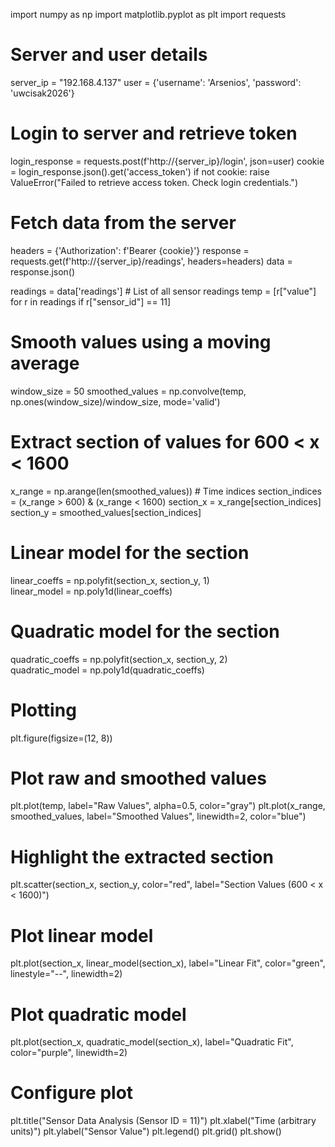 import numpy as np
import matplotlib.pyplot as plt
import requests

# Server and user details
server_ip = "192.168.4.137"
user = {'username': 'Arsenios', 'password': 'uwcisak2026'}

# Login to server and retrieve token
login_response = requests.post(f'http://{server_ip}/login', json=user)
cookie = login_response.json().get('access_token')
if not cookie:
    raise ValueError("Failed to retrieve access token. Check login credentials.")

# Fetch data from the server
headers = {'Authorization': f'Bearer {cookie}'}
response = requests.get(f'http://{server_ip}/readings', headers=headers)
data = response.json()


readings = data['readings']  # List of all sensor readings
temp = [r["value"] for r in readings if r["sensor_id"] == 11]

# Smooth values using a moving average 
window_size = 50
smoothed_values = np.convolve(temp, np.ones(window_size)/window_size, mode='valid')

# Extract section of values for 600 < x < 1600
x_range = np.arange(len(smoothed_values))  # Time indices
section_indices = (x_range > 600) & (x_range < 1600)
section_x = x_range[section_indices]
section_y = smoothed_values[section_indices]

# Linear model for the section
linear_coeffs = np.polyfit(section_x, section_y, 1)  
linear_model = np.poly1d(linear_coeffs)

# Quadratic model for the section
quadratic_coeffs = np.polyfit(section_x, section_y, 2)  
quadratic_model = np.poly1d(quadratic_coeffs)

# Plotting
plt.figure(figsize=(12, 8))

# Plot raw and smoothed values
plt.plot(temp, label="Raw Values", alpha=0.5, color="gray")
plt.plot(x_range, smoothed_values, label="Smoothed Values", linewidth=2, color="blue")

# Highlight the extracted section
plt.scatter(section_x, section_y, color="red", label="Section Values (600 < x < 1600)")

# Plot linear model
plt.plot(section_x, linear_model(section_x), label="Linear Fit", color="green", linestyle="--", linewidth=2)

# Plot quadratic model
plt.plot(section_x, quadratic_model(section_x), label="Quadratic Fit", color="purple", linewidth=2)

# Configure plot
plt.title("Sensor Data Analysis (Sensor ID = 11)")
plt.xlabel("Time (arbitrary units)")
plt.ylabel("Sensor Value")
plt.legend()
plt.grid()
plt.show()
